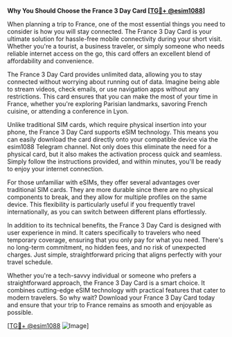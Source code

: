 **Why You Should Choose the France 3 Day Card [[TG💪+ @esim1088](https://t.me/s/esim1088)]**

When planning a trip to France, one of the most essential things you need to consider is how you will stay connected. The France 3 Day Card is your ultimate solution for hassle-free mobile connectivity during your short visit. Whether you're a tourist, a business traveler, or simply someone who needs reliable internet access on the go, this card offers an excellent blend of affordability and convenience.

The France 3 Day Card provides unlimited data, allowing you to stay connected without worrying about running out of data. Imagine being able to stream videos, check emails, or use navigation apps without any restrictions. This card ensures that you can make the most of your time in France, whether you're exploring Parisian landmarks, savoring French cuisine, or attending a conference in Lyon.

Unlike traditional SIM cards, which require physical insertion into your phone, the France 3 Day Card supports eSIM technology. This means you can easily download the card directly onto your compatible device via the esim1088 Telegram channel. Not only does this eliminate the need for a physical card, but it also makes the activation process quick and seamless. Simply follow the instructions provided, and within minutes, you'll be ready to enjoy your internet connection.

For those unfamiliar with eSIMs, they offer several advantages over traditional SIM cards. They are more durable since there are no physical components to break, and they allow for multiple profiles on the same device. This flexibility is particularly useful if you frequently travel internationally, as you can switch between different plans effortlessly.

In addition to its technical benefits, the France 3 Day Card is designed with user experience in mind. It caters specifically to travelers who need temporary coverage, ensuring that you only pay for what you need. There's no long-term commitment, no hidden fees, and no risk of unexpected charges. Just simple, straightforward pricing that aligns perfectly with your travel schedule.

Whether you're a tech-savvy individual or someone who prefers a straightforward approach, the France 3 Day Card is a smart choice. It combines cutting-edge eSIM technology with practical features that cater to modern travelers. So why wait? Download your France 3 Day Card today and ensure that your trip to France remains as smooth and enjoyable as possible.

[[TG💪+ @esim1088](https://t.me/s/esim1088) ![Image](https://i.postimg.cc/Y0z9fWf4/image.png)]